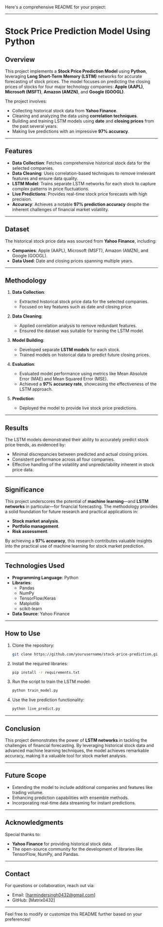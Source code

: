 Here's a comprehensive README for your project:

---

# **Stock Price Prediction Model Using Python**

## **Overview**
This project implements a **Stock Price Prediction Model** using **Python**, leveraging **Long Short-Term Memory (LSTM)** networks for accurate forecasting of stock prices. The model focuses on predicting the closing prices of stocks for four major technology companies: **Apple (AAPL)**, **Microsoft (MSFT)**, **Amazon (AMZN)**, and **Google (GOOGL)**. 

The project involves:
- Collecting historical stock data from **Yahoo Finance**.
- Cleaning and analyzing the data using **correlation techniques**.
- Building and training LSTM models using **date** and **closing prices** from the past several years.
- Making live predictions with an impressive **97% accuracy**.

---

## **Features**
- **Data Collection**: Fetches comprehensive historical stock data for the selected companies.
- **Data Cleaning**: Uses correlation-based techniques to remove irrelevant features and ensure data quality.
- **LSTM Model**: Trains separate LSTM networks for each stock to capture complex patterns in price fluctuations.
- **Live Predictions**: Provides real-time stock price forecasts with high precision.
- **Accuracy**: Achieves a notable **97% prediction accuracy** despite the inherent challenges of financial market volatility.

---

## **Dataset**
The historical stock price data was sourced from **Yahoo Finance**, including:
- **Companies**: Apple (AAPL), Microsoft (MSFT), Amazon (AMZN), and Google (GOOGL).
- **Data Used**: Date and closing prices spanning multiple years.

---

## **Methodology**
1. **Data Collection**:
   - Extracted historical stock price data for the selected companies.
   - Focused on key features such as date and closing price.

2. **Data Cleaning**:
   - Applied correlation analysis to remove redundant features.
   - Ensured the dataset was suitable for training the LSTM model.

3. **Model Building**:
   - Developed separate **LSTM models** for each stock.
   - Trained models on historical data to predict future closing prices.

4. **Evaluation**:
   - Evaluated model performance using metrics like Mean Absolute Error (MAE) and Mean Squared Error (MSE).
   - Achieved a **97% accuracy rate**, showcasing the effectiveness of the LSTM approach.

5. **Prediction**:
   - Deployed the model to provide live stock price predictions.

---

## **Results**
The LSTM models demonstrated their ability to accurately predict stock price trends, as evidenced by:
- Minimal discrepancies between predicted and actual closing prices.
- Consistent performance across all four companies.
- Effective handling of the volatility and unpredictability inherent in stock price data.

---

## **Significance**
This project underscores the potential of **machine learning**—and **LSTM networks** in particular—for financial forecasting. The methodology provides a solid foundation for future research and practical applications in:
- **Stock market analysis**.
- **Portfolio management**.
- **Risk assessment**.

By achieving a **97% accuracy**, this research contributes valuable insights into the practical use of machine learning for stock market prediction.

---

## **Technologies Used**
- **Programming Language**: Python
- **Libraries**: 
  - Pandas
  - NumPy
  - TensorFlow/Keras
  - Matplotlib
  - scikit-learn
- **Data Source**: Yahoo Finance

---

## **How to Use**
1. Clone the repository:
   ```bash
   git clone https://github.com/yourusername/stock-price-prediction.git
   ```
2. Install the required libraries:
   ```bash
   pip install -r requirements.txt
   ```
3. Run the script to train the LSTM model:
   ```bash
   python train_model.py
   ```
4. Use the live prediction functionality:
   ```bash
   python live_predict.py
   ```

---

## **Conclusion**
This project demonstrates the power of **LSTM networks** in tackling the challenges of financial forecasting. By leveraging historical stock data and advanced machine learning techniques, the model achieves remarkable accuracy, making it a valuable tool for stock market analysis.

---

## **Future Scope**
- Extending the model to include additional companies and features like trading volume.
- Enhancing prediction capabilities with ensemble methods.
- Incorporating real-time data streaming for instant predictions.

---

## **Acknowledgments**
Special thanks to:
- **Yahoo Finance** for providing historical stock data.
- The open-source community for the development of libraries like TensorFlow, NumPy, and Pandas.

---

## **Contact**
For questions or collaboration, reach out via:
- Email: [harmindersingh0432@gmail.com]
- GitHub: [Matrix0432]

---

Feel free to modify or customize this README further based on your preferences!
